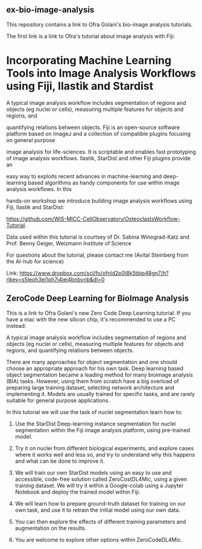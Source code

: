 ## ex-bio-image-analysis
This repository contains a link to Ofra Golani's bio-image analysis tutorials.

The first link is a link to Ofra's tutorial about image analysis with Fiji:

# Incorporating Machine Learning Tools into Image Analysis Workflows using Fiji, Ilastik and Stardist

A typical image analysis workflow includes segmentation of regions and objects (eg nuclei or cells), measuring multiple features for objects and regions, and 

quantifying relations between objects. Fiji is an open-source software platform based on ImageJ and a collection of compatible plugins focusing on general purpose

image analysis for life-sciences. It is scriptable and enables fast prototyping of image analysis workflows. Ilastik, StarDist and other Fiji plugins provide an 

easy way to exploits recent advances in machine-learning and deep-learning based algorithms as handy components for use within image analysis workflows. In this 

hands-on workshop we introduce building image analysis workflows using Fiji, Ilastik and StarDist: 

https://github.com/WIS-MICC-CellObservatory/OsteoclastsWorkflow-Tutorial.

Data used within this tutorial is courtsey of Dr. Sabina Winograd-Katz and Prof. Benny Geiger, Weizmann Institute of Science

For questions about the tutorial, please contact me (Avital Steinberg from the AI-hub for science)

Link: https://www.dropbox.com/scl/fo/ofnld2p0i8k5tbip48gn7/h?rlkey=s5leoh3ei1ph7i4iej4bnbynb&dl=0
 
## ZeroCode Deep Learning for BioImage Analysis

This is a link to Ofra Golani's new Zero Code Deep Learning tutorial. If you have a mac with the new silicon chip, it's recommended to use a PC instead:
 
A typical image analysis workflow includes segmentation of regions and objects (eg nuclei or cells), measuring multiple features for objects and regions, and quantifying relations between objects.

There are many approaches for object segmentation and one should choose an appropriate approach for his own task. Deep learning based object segmentation became a leading method for many bioimage analysis (BIA) tasks. However, using them from scratch have a big overload of preparing large training dataset, selecting network architecture and implementing it. Models are usually trained for specific tasks, and are rarely suitable for general purpose applications.

In this tutorial we will use the task of nuclei segmentation learn how to:

1. Use the StarDist Deep-learning instance segmentation for nuclei segmentation within the Fiji image analysis platform, using pre-trained model.

2. Try it on nuclei from different biological experiments, and explore cases where it works well and less so, and try to understand why this happens and what can be done to improve it.

3. We will train our own StarDist models using an easy to use and accessible, code-free solution called ZeroCostDL4Mic, using a given training dataset. We will try it within a Google-colab using a Jupyter Notebook and deploy the trained model within Fiji.

4. We will learn how to prepare ground-truth dataset for training on our own task, and use it to retrain the initial model using our own data.

5. You can then explore the effects of different training parameters and augmentation on the results.

6. You are welcome to explore other options within ZeroCodeDL4Mic.
